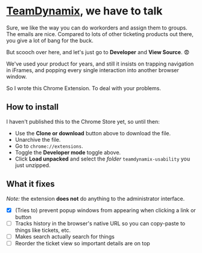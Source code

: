 # [TeamDynamix](http://teamdynamix.com), we have to talk

Sure, we like the way you can do workorders and assign them to groups. The emails are nice. Compared to lots of other ticketing products out there, you give a lot of bang for the buck.

But scooch over here, and let's just go to **Developer** and **View Source**. 😨

We've used your product for years, and still it insists on trapping navigation in iFrames, and popping every single interaction into another browser window.

So I wrote this Chrome Extension. To deal with your problems.

## How to install

I haven't published this to the Chrome Store yet, so until then:

- Use the **Clone or download** button above to download the file.
- Unarchive the file.
- Go to `chrome://extensions`.
- Toggle the **Developer mode** toggle above.
- Click **Load unpacked** and select the _folder_ `teamdynamix-usability` you just unzipped.

## What it fixes

_Note:_ the extension **does not** do anything to the administrator interface.

- [x] (Tries to) prevent popup windows from appearing when clicking a link or button
- [ ] Tracks history in the browser's native URL so you can copy-paste to things like tickets, etc.
- [ ] Makes search actually search for things
- [ ] Reorder the ticket view so important details are on top
